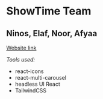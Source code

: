 # ShowTime Team

## Ninos, Elaf, Noor, Afyaa

[Website link](https://movie-project-showtime-gg8g.vercel.app/)

_Tools used:_

- react-icons
- react-multi-carousel
- headless UI React
- TailwindCSS
